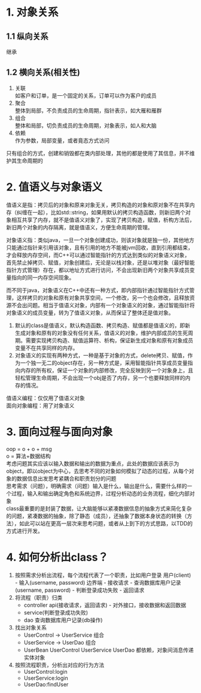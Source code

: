 # 1. 对象关系
## 1.1 纵向关系
继承
## 1.2 横向关系(相关性)
1. 关联  
    如客户和订单，是一个固定的关系，订单可以作为客户的成员  
2. 聚合  
    整体到局部，不负责成员的生命周期，指针表示，如大雁和雁群  
3. 组合  
    整体和局部，切负责成员的生命周期，对象表示，如人和大脑  
4. 依赖  
    作为参数，局部变量，或者竟态方式访问  

只有组合的方式，创建和销毁都在类内部处理，其他的都是使用了其信息，并不维护其生命周期的  

# 2. 值语义与对象语义
值语义是指：拷贝后的对象和原来对象无关，拷贝构造的对象和原对象不在共享内存（纠缠在一起），比如std::string，如果用默认的拷贝构造函数，则新旧两个对象相互共享了内存，就不是值语义对象了，实现了拷贝构造，赋值，析构方法后，新旧两个对象的内存隔离，就是值语义，方便生命周期的管理。  

对象语义指：类似java，一旦一个对象创建成功，则该对象就是独一份，其他地方只能通过指针来引用该对象，且有引用的地方不能被jvm回收，直到引用都结束，才会释放内存空间，而C++可以通过智能指针的方式达到类似的对象语义对象，首先禁止掉拷贝、赋值，对象创建后，无论是以栈对象，还是以堆对象（最好智能指针方式管理）存在，都以地址方式进行访问，不会出现新旧两个对象共享成员变量指向的同一内存空间现象。  

而不同于java，对象语义在C++中还有一种方式，即内部指针通过智能指针方式管理，这样拷贝的对象和原有对象共享空间，一个修改，另一个也会修改，且释放资源不会出问题。相当于值语义对象，内部有一个对象语义的对象，通过智能指针将对象语义的成员变量，转为了值语义对象，从而保证了整体还是值对象。

1. 默认的class是值语义，默认构造函数、拷贝构造、赋值都是值语义的，即新生成对象和原有的对象没有任何关系，值语义的对象，维护内部成员的生死周期。需要实现拷贝构造、赋值运算符、析构，保证新生成对象和原有对象成员变量不在共享同样的内存。
2. 对象语义的实现有两种方式，一种是基于对象的方式，delete拷贝、赋值，作为一个独一无二的object存在，另一种方式是，采用智能指针共享成员变量指向内存的所有权，保证一个对象的内部修改，完全反映到另一个对象身上，且轻松管理生命周期，不会出现一个obj是否了内存，另一个也要释放同样的内存的情况。

值语义编程：仅仅用了值语义对象  
面向对象编程：用了对象语义  

# 3. 面向过程与面向对象
oop = o + o + msg  
o = 算法+数据结构  
考虑问题其实应该以输入数据和输出的数据为重点，此处的数据应该表示为object，即以object为中心，去思考不同的对象如何模拟了动态的过程，从每个对象的数据信息出发思考紧耦合和职责划分的问题  
思考需求（问题），明确需求（问题）输入是什么，输出是什么，需要什么样的一个过程，输入和输出确定角色和系统边界，过程分析动态的业务流程，细化内部对象  
class最重要的是封装了数据，让大脑能够以紧凑数据信息的抽象方式来简化复杂的问题，紧凑数据的抽象，除了静态（成员），还抽象了数据本身状态的转换（方法），如此可以站在更高一层次来思考问题，或者从上到下的方式思路，以TDD的方式进行开发。

# 4. 如何分析出class？
1. 按照需求分析出流程，每个流程代表了一个职责，比如用户登录
    用户(client) - 输入(username, password) 边界端 - 接收请求 - 查询数据库用户记录(username, password) - 判断登录成功失败 - 返回请求
2. 将流程（职责）归类
    - controller api(接收请求，返回请求) - 对外接口，接收数据和返回数据
    - service(判断登录成功失败)
    - dao 查询数据库用户记录(db操作)
3. 找出对象关系
    - UserControl -> UserService 组合
    - UserService -> UserDao     组合
    - UserBean   UserControl UserService UserDao 都依赖，对象间消息传递实体对象
4. 按照流程职责，分析出对应的行为方法
    - UserControl:login
    - UserService:login
    - UserDao:findUser





